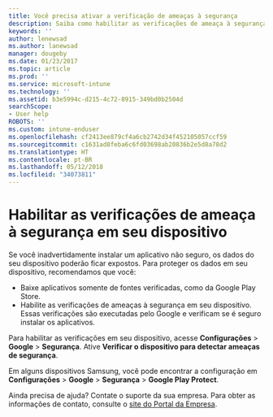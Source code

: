```yaml
---
title: Você precisa ativar a verificação de ameaças à segurança
description: Saiba como habilitar as verificações de ameaça à segurança em seu dispositivo
keywords: ''
author: lenewsad
ms.author: lanewsad
manager: dougeby
ms.date: 01/23/2017
ms.topic: article
ms.prod: ''
ms.service: microsoft-intune
ms.technology: ''
ms.assetid: b3e5994c-d215-4c72-8915-349bd0b2504d
searchScope:
- User help
ROBOTS: ''
ms.custom: intune-enduser
ms.openlocfilehash: cf2413ee879cf4a6cb2742d34f452105057ccf59
ms.sourcegitcommit: c1631ad8feba6c6fd03698ab20836b2e5d8a78d2
ms.translationtype: HT
ms.contentlocale: pt-BR
ms.lasthandoff: 05/12/2018
ms.locfileid: "34073811"
---
```

# <a name="enable-security-threat-scans-on-your-device"></a>Habilitar as verificações de ameaça à segurança em seu dispositivo 
Se você inadvertidamente instalar um aplicativo não seguro, os dados do seu dispositivo poderão ficar expostos. Para proteger os dados em seu dispositivo, recomendamos que você: 

* Baixe aplicativos somente de fontes verificadas, como da Google Play Store.  
* Habilite as verificações de ameaças à segurança em seu dispositivo. Essas verificações são executadas pelo Google e verificam se é seguro instalar os aplicativos.  

Para habilitar as verificações em seu dispositivo, acesse **Configurações** > **Google** > **Segurança**. Ative **Verificar o dispositivo para detectar ameaças de segurança**.  

Em alguns dispositivos Samsung, você pode encontrar a configuração em **Configurações** > **Google** > **Segurança** > **Google Play Protect**.

Ainda precisa de ajuda? Contate o suporte da sua empresa. Para obter as informações de contato, consulte o [site do Portal da Empresa](https://portal.manage.microsoft.com#HelpDeskDialog). 
